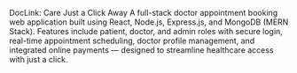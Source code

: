 DocLink: Care Just a Click Away
A full-stack doctor appointment booking web application built using React, Node.js, Express.js, and MongoDB (MERN Stack). Features include patient, doctor, and admin roles with secure login, real-time appointment scheduling, doctor profile management, and integrated online payments — designed to streamline healthcare access with just a click.
